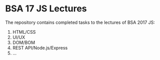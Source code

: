 # BSA 17 JS Lectures

The repository contains completed tasks to the lectures of BSA 2017 JS:

1) HTML/CSS
2) UI/UX
3) DOM/BOM
4) REST API/Node.js/Express
5) ...